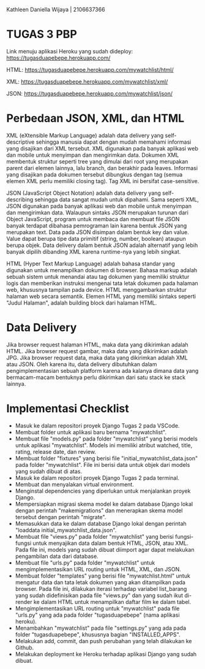 Kathleen Daniella Wijaya | 2106637366 

# TUGAS 3 PBP

Link menuju aplikasi Heroku yang sudah dideploy: https://tugasduapebepe.herokuapp.com/

HTML: https://tugasduapebepe.herokuapp.com/mywatchlist/html/

XML: https://tugasduapebepe.herokuapp.com/mywatchlist/xml/

JSON: https://tugasduapebepe.herokuapp.com/mywatchlist/json/

# Perbedaan JSON, XML, dan HTML
XML (eXtensible Markup Language) adalah data delivery yang self-descriptive sehingga manusia dapat dengan mudah memahami informasi yang disajikan dari XML tersebut. XML digunakan pada banyak aplikasi web dan mobile untuk menyimpan dan mengirimkan data. Dokumen XML membentuk struktur seperti tree yang dimulai dari root yang merupakan parent dari elemen lainnya, lalu branch, dan berakhir pada leaves. Informasi yang disajikan pada dokumen tersebut dibungkus dengan tag (semua elemen XML perlu memiliki closing tag). Tag XML ini bersifat case-sensitive.

JSON (JavaScript Object Notation) adalah data delivery yang self-describing sehingga data sangat mudah untuk dipahami. Sama seperti XML, JSON digunakan pada banyak aplikasi web dan mobile untuk menyimpan dan mengirimkan data. Walaupun sintaks JSON merupakan turunan dari Object JavaScript, program untuk membaca dan membuat file JSON banyak terdapat dibahasa pemrograman lain karena bentuk JSON yang merupakan text. Data pada JSON disimpan dalam bentuk key dan value. Value dapat berupa tipe data primitif (string, number, boolean) ataupun berupa objek. Data delivery dalam bentuk JSON adalah alternatif yang lebih banyak dipilih dibanding XML karena runtime-nya yang lebih singkat.

HTML (Hyper Text Markup Language) adalah bahasa standar yang digunakan untuk menampilkan dokumen di browser. Bahasa markup adalah sebuah sistem untuk menandai atau tag dokumen yang memiliki struktur logis dan memberikan instruksi mengenai tata letak dokumen pada halaman web, khususnya tampilan pada device. HTML menggambarkan struktur halaman web secara semantik. Elemen HTML yang memiliki sintaks seperti "<judul>Judul Halaman</judul>", adalah building block dari halaman HTML.

# Data Delivery
Jika browser request halaman HTML, maka data yang dikirimkan adalah HTML. Jika browser request gambar, maka data yang dikirimkan adalah JPG. Jika browser request data, maka data yang dikirimkan adalah XML atau JSON. Oleh karena itu, data delivery dibutuhkan dalam pengimplementasian sebuah platform karena ada kalanya dimana data yang bermacam-macam bentuknya perlu dikirimkan dari satu stack ke stack lainnya. 

# Implementasi Checklist
- Masuk ke dalam repositori proyek Django Tugas 2 pada VSCode.
- Membuat folder untuk aplikasi baru bernama "mywatchlist".
- Membuat file "models.py" pada folder "mywatchlist" yang berisi models untuk aplikasi "mywatchlist". Models ini memiliki atribut watched, title, rating, release date, dan review.
- Membuat folder "fixtures" yang berisi file "initial_mywatchlist_data.json" pada folder "mywatchlist". File ini berisi data untuk objek dari models yang sudah dibuat di atas.
- Masuk ke dalam repositori proyek Django Tugas 2 pada terminal.
- Membuat dan menyalakan virtual environment.
- Menginstal dependencies yang diperlukan untuk menjalankan proyek Django.
- Mempersiapkan migrasi skema model ke dalam database Django lokal dengan perintah "makemigrations" dan menerapkan skema model tersebut dengan perintah "migrate".
- Memasukkan data ke dalam database Django lokal dengan perintah "loaddata initial_mywatchlist_data.json".
- Membuat file "views.py" pada folder "mywatchlist" yang berisi fungsi-fungsi untuk menyajikan data dalam bentuk HTML, JSON, atau XML. Pada file ini, models yang sudah dibuat diimport agar dapat melakukan pengambilan data dari database.
- Membuat file "urls.py" pada folder "mywatchlist" untuk mengimplementasikan URL routing untuk HTML, XML, dan JSON.
- Membuat folder "templates" yang berisi file "mywatchlist.html" untuk mengatur data dan tata letak dokumen yang akan ditampilkan pada browser. Pada file ini, dilakukan iterasi terhadap variabel list_barang yang sudah didefinisikan pada file "views.py" dan yang sudah ikut di-render ke dalam HTML untuk menampilkan daftar film ke dalam tabel.
- Mengimplementasikan URL routing untuk "mywatchlist" pada file "urls.py" yang ada pada folder "tugasduapebepe" (nama aplikasi heroku).
- Menambahkan "mywatchlist" pada file "settings.py" yang ada pada folder "tugasduapebepe", khususnya bagian "INSTALLED_APPS".
- Melakukan add, commit, dan push perubahan yang telah dilakukan ke Github.
- Melakukan deployment ke Heroku terhadap aplikasi Django yang sudah dibuat.
